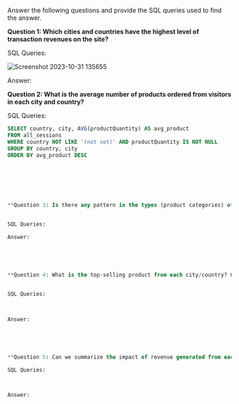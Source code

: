 Answer the following questions and provide the SQL queries used to find the answer.

    
**Question 1: Which cities and countries have the highest level of transaction revenues on the site?**


SQL Queries:

![Screenshot 2023-10-31 135655](https://github.com/Zarmeena667/SQL-Project1-LHL/assets/145514413/94c922a6-1e92-4fb1-bc18-7a063cd6b4e3)


Answer: 






**Question 2: What is the average number of products ordered from visitors in each city and country?**


SQL Queries:

```sql
SELECT country, city, AVG(productQuantity) AS avg_product
FROM all_sessions
WHERE country NOT LIKE '(not set)' AND productQuantity IS NOT NULL
GROUP BY country, city
ORDER BY avg_product DESC







**Question 3: Is there any pattern in the types (product categories) of products ordered from visitors in each city and country?**


SQL Queries:

Answer: 





**Question 4: What is the top-selling product from each city/country? Can we find any pattern worthy of noting in the products sold?**


SQL Queries:



Answer:





**Question 5: Can we summarize the impact of revenue generated from each city/country?**

SQL Queries:



Answer:







